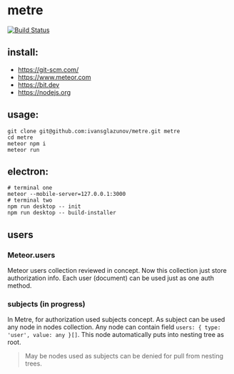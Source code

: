# metre

[![Build Status](https://travis-ci.org/ivansglazunov/metre.svg?branch=master)](https://travis-ci.org/ivansglazunov/metre)

## install:

- https://git-scm.com/
- https://www.meteor.com
- https://bit.dev
- https://nodejs.org

## usage:

```
git clone git@github.com:ivansglazunov/metre.git metre
cd metre
meteor npm i
meteor run
```

## electron:

```
# terminal one
meteor --mobile-server=127.0.0.1:3000
# terminal two
npm run desktop -- init
npm run desktop -- build-installer
```

## users

### Meteor.users

Meteor users collection reviewed in concept. Now this collection just store authorization info. Each user (document) can be used just as one auth method.

### subjects (in progress)

In Metre, for authorization used subjects concept. As subject can be used any node in nodes collection. Any node can contain field `users: { type: 'user', value: any }[]`. This node automatically puts into nesting tree as root.

> May be nodes used as subjects can be denied for pull from nesting trees.
